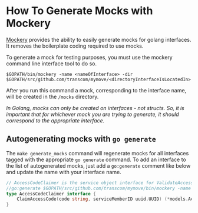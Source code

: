 # How To Generate Mocks with Mockery

[Mockery](https://github.com/vektra/mockery) provides the ability to easily generate mocks for golang interfaces. It removes the boilerplate coding required to use mocks.

 To generate a mock for testing purposes, you must use the mockery command line interface tool to do so.

 `$GOPATH/bin/mockery -name <nameOfInterface> -dir $GOPATH/src/github.com/transcom/mymove/<directoryInterfaceIsLocatedIn>`

 After you run this command a mock, corresponding to the interface name, will be created in the `/mocks` directory.

 *In Golang, mocks can only be created on interfaces - not structs. So, it is important that for whichever mock you are trying to generate, it should correspond to the appropriate interface.*

## Autogenerating mocks with `go generate`

 The `make generate_mocks` command will regenerate mocks for all interfaces tagged with the appropriate `go generate` command. To add an interface to the list of autogenerated mocks, just add a
 `go:generate` comment like below and update the name with your interface name.

```.go
// AccessCodeClaimer is the service object interface for ValidateAccessCode
//go:generate $GOPATH/src/github.com/transcom/mymove/bin/mockery -name AccessCodeClaimer -output=$GOPATH/src/github.com/transcom/mymove/mocks
type AccessCodeClaimer interface {
    ClaimAccessCode(code string, serviceMemberID uuid.UUID) (*models.AccessCode, *validate.Errors, error)
}
```
